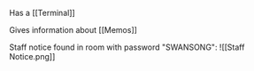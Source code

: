 Has a [[Terminal]]

Gives information about [[Memos]]

Staff notice found in room with password "SWANSONG": ![[Staff Notice.png]]